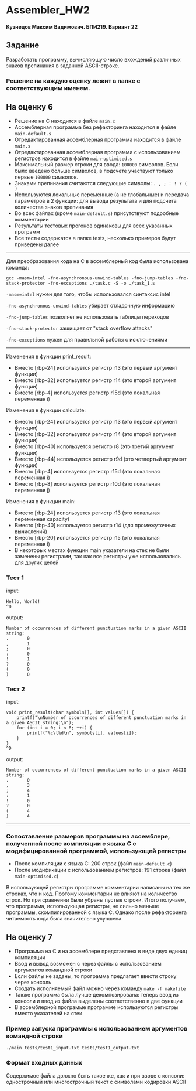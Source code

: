 # Assembler_HW2

#### Кузнецов Максим Вадимович. БПИ219. Вариант 22

## Задание
Разработать программу, вычисляющую число вхождений различных знаков препинания в заданной ASCII-строке.

### Решение на каждую оценку лежит в папке с соответствующим именем.

## На оценку 6

- Решение на C находится в файле `main.c`
- Ассемблерная программа без рефакторинга находится в файле `main-default.s`
- Отредактированная ассемблерная программа находится в файле `main.s`
- Отредактированная ассемблерная программа с использованием регистров находится в файле `main-optimised.s`
- Максимальный размер строки для ввода: `100000` символов. Если было введено больше символов, в подсчете участвуют только первые `100000` символов.
- Знаками препинания считаются следующие символы: `. , ; : ! ? ( )`
- Используются локальные переменные (а не глобальные) и передача параметров в 2 функции: для вывода результата и для подсчета количества знаков препинания
- Во всех файлах (кроме `main-default.s`) присутствуют подробные комментарии
- Результаты тестовых прогонов одинаковы для всех указанных программ
- Все тесты содержатся в папке tests, несколько примеров будут приведены далее

***
Для преобразования кода на C в ассемблерный код была использована команда:

``gcc -masm=intel -fno-asynchronous-unwind-tables -fno-jump-tables -fno-stack-protector -fno-exceptions ./task.c -S -o ./task_1.s``

``-masm=intel`` нужен для того, чтобы использовался синтаксис intel

``-fno-asynchronous-unwind-tables`` убирает отладочную информацию

``-fno-jump-tables`` позволяет не использовать таблицы переходов

``-fno-stack-protector`` защищает от "stack overflow attacks"

``-fno-exceptions`` нужен для правильной работы с исключениями

***
Изменения в функции print_result:
- Вместо [rbp-24] используется регистр r13 (это первый аргумент функции)
- Вместо [rbp-32] используется регистр r14 (это второй аргумент функции)
- Вместо [rbp-4] используется регистр r15d (это локальная переменная i)

Изменения в функции calculate:
- Вместо [rbp-24] используется регистр r13 (это первый аргумент функции)
- Вместо [rbp-32] используется регистр r14 (это второй аргумент функции)
- Вместо [rbp-40] используется регистр r8 (это третий аргумент функции)
- Вместо [rbp-44] используется регистр r9d (это четвертый аргумент функции)
- Вместо [rbp-4] используется регистр r15d (это локальная переменная i)
- Вместо [rbp-8] используется регистр r10d (это локальная переменная j)

Изменения в функции main:
- Вместо [rbp-24] используется регистр r13 (это локальная переменная capacity)
- Вместо [rbp-40] используется регистр r14 (для промежуточных вычислений)
- Вместо [rbp-20] используется регистр r15 (это локальная переменная i)
- В некоторых местах функции main указатели на стек не были заменены регистрами, так как все регистры уже использовались для других целей

### Тест 1

input: 
```
Hello, World!
^D
```

output: 

```
Number of occurrences of different punctuation marks in a given ASCII string:
.       0
,       1
;       0
:       0
!       1
?       0
(       0
)       0
```

### Тест 2

input: 
```
void print_result(char symbols[], int values[]) {
    printf("\nNumber of occurrences of different punctuation marks in a given ASCII string:\n");
    for (int i = 0; i < 8; ++i) {
        printf("%c\t%d\n", symbols[i], values[i]);
    }
}
^D
```

output: 

```
Number of occurrences of different punctuation marks in a given ASCII string:
.       0
,       3
;       4
:       1
!       0
?       0
(       4
)       4
```

***
### Сопоставление размеров программы на ассемблере, полученной после компиляции с языка C с модифицированной программой, использующей регистры

- После компиляции с языка C: 200 строк (файл `main-default.c`)
- После модификации с использованием регистров: 191 строка (файл `main-optimised.c`)

В использующей регистры программе комментарии написаны на тех же строках, что и код. Поэтому комментарии не влияют на количество строк. Но при сравнении были убраны пустые строки. Итого получаем, что программа, использующая регистры, не сильно меньше программы, скомпилированной с языка C. Однако после рефакторинга читаемость кода была значительно улучшена.

## На оценку 7
- Программа на C и на ассемблере представлена в виде двух единиц компиляции
- Ввод и вывод возможен с через файлы с использованием аргументов командной строки
- Если файлы не заданы, то программа предлагает ввести строку через консоль
- Создать исполняемый файл можно через команду `make -f makefile`
- Также программа была лучше декомпозирована: теперь ввод из консоли и ввод из файла выделены соответственно в две функции
- В ассемблерной программе программе используются регистры вместо указателей на стек

### Пример запуска программы с использованием аргументов командной строки
`./main tests/test1_input.txt tests/test1_output.txt`

### Формат входных данных
Содержимое файла должно быть такое же, как и при вводе с консоли: однострочный или многострочный текст с символами кодировки ASCII
